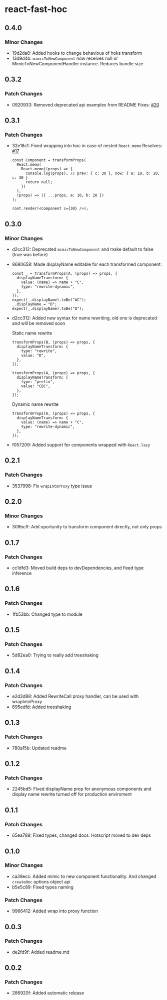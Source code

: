 # react-fast-hoc

## 0.4.0

### Minor Changes

- 19d2da8: Added hooks to change behavious of hoks transform
- 13d9d4b: `mimicToNewComponent` now receives null or MimicToNewComponentHandler instance. Reduces bundle size

## 0.3.2

### Patch Changes

- 0920933: Removed deprecated api examples from README
  Fixes: [#20](https://github.com/XantreGodlike/react-fast-hoc/issues/20)

## 0.3.1

### Patch Changes

- 32e18c1: Fixed wrapping into hoc in case of nested `React.memo`
  Resolves: [#17](https://github.com/XantreGodlike/react-fast-hoc/issues/17)

  ```tsx
  const Component = transformProps(
    React.memo(
      React.memo((props) => {
        console.log(props); // prev: { c: 30 }, now: { a: 10, b: 20, c: 30 }
        return null;
      })
    ),
    (props) => ({ ...props, a: 10, b: 20 })
  );

  root.render(<Component c={30} />);
  ```

## 0.3.0

### Minor Changes

- d2cc312: Deprecated `mimicToNewComponent` and make default to false (true was before)
- 8680658: Made displayName editable for each transformed component:

  ```tsx
  const _ = transformProps(A, (props) => props, {
    displayNameTransform: {
      value: (name) => name + "C",
      type: "rewrite-dynamic",
    },
  });
  expect(_.displayName).toBe("AC");
  _.displayName = "D";
  expect(_.displayName).toBe("D");
  ```

- d2cc312: Added new syntax for name rewriting, old one is deprecated and will be removed soon

  Static name rewrite

  ```tsx
  transformProps(B, (props) => props, {
    displayNameTransform: {
      type: "rewrite",
      value: "D",
    },
  });

  transformProps(A, (props) => props, {
    displayNameTransform: {
      type: "prefix",
      value: "CBC",
    },
  });
  ```

  Dynamic name rewrite

  ```tsx
  transformProps(A, (props) => props, {
    displayNameTransform: {
      value: (name) => name + "C",
      type: "rewrite-dynamic",
    },
  });
  ```

- f057209: Added support for components wrapped with `React.lazy`

## 0.2.1

### Patch Changes

- 3537998: Fix `wrapIntoProxy` type issue

## 0.2.0

### Minor Changes

- 309bcff: Add oportunity to transform component directly, not only props

## 0.1.7

### Patch Changes

- cc1dfd3: Moved build deps to devDependencies, and fixed type inference

## 0.1.6

### Patch Changes

- 1fb53bb: Changed type to module

## 0.1.5

### Patch Changes

- 5d82ea0: Trying to really add treeshaking

## 0.1.4

### Patch Changes

- e2d3d88: Added RewriteCall proxy handler, can be used with wrapIntoProxy
- 695edfd: Added treeshaking

## 0.1.3

### Patch Changes

- 780a15b: Updated readme

## 0.1.2

### Patch Changes

- 2245bd5: Fixed displayName prop for anonymous components and display name rewrite turned off for production enviroment

## 0.1.1

### Patch Changes

- 65ea788: Fixed types, changed docs. Hotscript moved to dev deps

## 0.1.0

### Minor Changes

- ca39ecc: Added mimic to new component functionality. And changed `createHoc` options object api
- b5e5c89: Fixed types naming

### Patch Changes

- 9966412: Added wrap into proxy function

## 0.0.3

### Patch Changes

- de2fd9f: Added readme.md

## 0.0.2

### Patch Changes

- 286920f: Added automatic release
